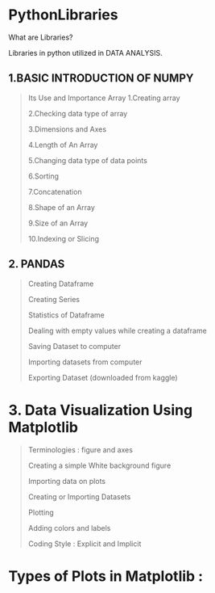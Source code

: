 # PythonLibraries 

What are Libraries?

Libraries in python utilized in DATA ANALYSIS. 

## 1.BASIC INTRODUCTION OF NUMPY 
>Its Use and Importance
>Array
>1.Creating array
>
>2.Checking data type of array
>
>3.Dimensions and Axes
>
>4.Length of An Array
>
>5.Changing data type of data points
>
>6.Sorting
>
>7.Concatenation
>
>8.Shape of an Array
>
>9.Size of an Array
>
>10.Indexing or Slicing
>

## 2. PANDAS
>
>Creating Dataframe
>
>Creating Series
>
>Statistics of Dataframe
>
>Dealing with empty values while creating a dataframe
>
>Saving Dataset to computer
>
>Importing datasets from computer
>
>Exporting Dataset (downloaded from kaggle)
>
# 3. Data Visualization Using Matplotlib 
>
>Terminologies : figure and axes
>
>Creating a simple White background figure
>
>Importing data on plots
>
>Creating or Importing Datasets
>
>Plotting
>
>Adding colors and labels
>
>Coding Style : Explicit and Implicit
>
# Types of Plots in Matplotlib : 

